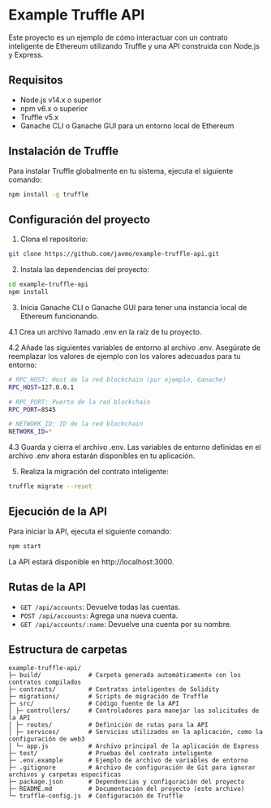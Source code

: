 # Example Truffle API

Este proyecto es un ejemplo de cómo interactuar con un contrato inteligente de Ethereum utilizando Truffle y una API construida con Node.js y Express.

## Requisitos

- Node.js v14.x o superior
- npm v6.x o superior
- Truffle v5.x
- Ganache CLI o Ganache GUI para un entorno local de Ethereum

## Instalación de Truffle

Para instalar Truffle globalmente en tu sistema, ejecuta el siguiente comando:

```sh
npm install -g truffle
```

## Configuración del proyecto

1. Clona el repositorio:

```sh
git clone https://github.com/javmo/example-truffle-api.git
```

2. Instala las dependencias del proyecto:
```sh
cd example-truffle-api
npm install
```

3. Inicia Ganache CLI o Ganache GUI para tener una instancia local de Ethereum funcionando.

4.1 Crea un archivo llamado .env en la raíz de tu proyecto.

4.2 Añade las siguientes variables de entorno al archivo .env. Asegúrate de reemplazar los valores de ejemplo con los valores adecuados para tu entorno:

```sh 
# RPC_HOST: Host de la red blockchain (por ejemplo, Ganache)
RPC_HOST=127.0.0.1

# RPC_PORT: Puerto de la red blockchain
RPC_PORT=8545

# NETWORK_ID: ID de la red blockchain
NETWORK_ID=*
```
4.3 Guarda y cierra el archivo .env. Las variables de entorno definidas en el archivo .env ahora estarán disponibles en tu aplicación.

5. Realiza la migración del contrato inteligente:
```sh 
truffle migrate --reset
```

## Ejecución de la API
Para iniciar la API, ejecuta el siguiente comando:

```sh
npm start
```

La API estará disponible en http://localhost:3000.

## Rutas de la API
- `GET /api/accounts`: Devuelve todas las cuentas.
- `POST /api/accounts`: Agrega una nueva cuenta.
- `GET /api/accounts/:name`: Devuelve una cuenta por su nombre.

## Estructura de carpetas
```
example-truffle-api/
├─ build/             # Carpeta generada automáticamente con los contratos compilados
├─ contracts/         # Contratos inteligentes de Solidity
├─ migrations/        # Scripts de migración de Truffle
├─ src/               # Código fuente de la API
│ ├─ controllers/     # Controladores para manejar las solicitudes de la API
│ ├─ routes/          # Definición de rutas para la API
│ ├─ services/        # Servicios utilizados en la aplicación, como la configuración de web3
│ └─ app.js           # Archivo principal de la aplicación de Express
├─ test/              # Pruebas del contrato inteligente
├─ .env.example       # Ejemplo de archivo de variables de entorno
├─ .gitignore         # Archivo de configuración de Git para ignorar archivos y carpetas específicas
├─ package.json       # Dependencias y configuración del proyecto
├─ README.md          # Documentación del proyecto (este archivo)
└─ truffle-config.js  # Configuración de Truffle
```

